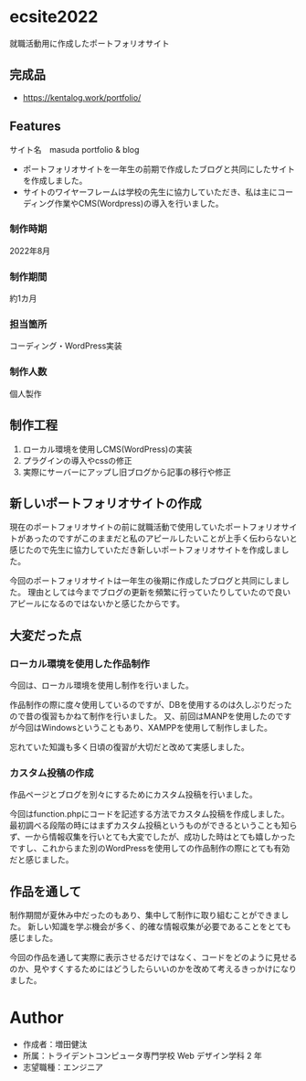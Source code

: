 # ecsite2022


就職活動用に作成したポートフォリオサイト

## 完成品

- https://kentalog.work/portfolio/

## Features

<!-- セールスポイントや差別化などを説明する。-->
サイト名　masuda portfolio & blog
- ポートフォリオサイトを一年生の前期で作成したブログと共同にしたサイトを作成しました。
- サイトのワイヤーフレームは学校の先生に協力していただき、私は主にコーディング作業やCMS(Wordpress)の導入を行いました。

### 制作時期
2022年8月
### 制作期間
約1カ月
### 担当箇所
コーディング・WordPress実装
### 制作人数
個人製作

## 制作工程
1. ローカル環境を使用しCMS(WordPress)の実装
2. プラグインの導入やcssの修正
3. 実際にサーバーにアップし旧ブログから記事の移行や修正

## 新しいポートフォリオサイトの作成
現在のポートフォリオサイトの前に就職活動で使用していたポートフォリオサイトがあったのですがこのままだと私のアピールしたいことが上手く伝わらないと感じたので先生に協力していただき新しいポートフォリオサイトを作成しました。

今回のポートフォリオサイトは一年生の後期に作成したブログと共同にしました。
理由としては今までブログの更新を頻繁に行っていたりしていたので良いアピールになるのではないかと感じたからです。

## 大変だった点

### ローカル環境を使用した作品制作
今回は、ローカル環境を使用し制作を行いました。

作品制作の際に度々使用しているのですが、DBを使用するのは久しぶりだったので昔の復習もかねて制作を行いました。
又、前回はMANPを使用したのですが今回はWindowsということもあり、XAMPPを使用して制作しました。

忘れていた知識も多く日頃の復習が大切だと改めて実感しました。

### カスタム投稿の作成
作品ページとブログを別々にするためにカスタム投稿を行いました。

今回はfunction.phpにコードを記述する方法でカスタム投稿を作成しました。
最初調べる段階の時にはまずカスタム投稿というものができるということも知らず、一から情報収集を行いとても大変でしたが、成功した時はとても嬉しかったですし、これからまた別のWordPressを使用しての作品制作の際にとても有効だと感じました。

## 作品を通して
制作期間が夏休み中だったのもあり、集中して制作に取り組むことができました。
新しい知識を学ぶ機会が多く、的確な情報収集が必要であることをとても感じました。

今回の作品を通して実際に表示させるだけではなく、コードをどのように見せるのか、見やすくするためにはどうしたらいいのかを改めて考えるきっかけになりました。

# Author

- 作成者：増田健汰
- 所属：トライデントコンピュータ専門学校 Web デザイン学科 2 年
- 志望職種：エンジニア